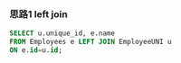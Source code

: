 ### 思路1 left join

```sql
SELECT u.unique_id, e.name
FROM Employees e LEFT JOIN EmployeeUNI u
ON e.id=u.id;
```
